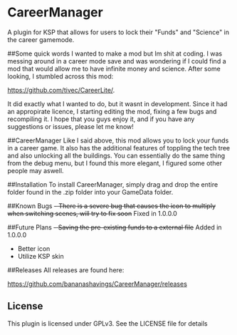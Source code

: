 # CareerManager
A plugin for KSP that allows for users to lock their "Funds" and "Science" in the career gamemode.

##Some quick words
I wanted to make a mod but Im shit at coding. I was messing around in a career mode save and was wondering if I could find a mod that would allow me to have infinite money and science. After some looking, I stumbled across this mod:

https://github.com/tivec/CareerLite/.

It did exactly what I wanted to do, but it wasnt in development. Since it had an appropirate licence, I starting editing the mod, fixing a few bugs and recompiling it. I hope that you guys enjoy it, and if you have any suggestions or issues, please let me know!

##CareerManager
Like I said above, this mod allows you to lock your funds in a career game. It also has the additional features of toppling the tech tree and also unlocking all the buildings.
You can essentially do the same thing from the debug menu, but I found this more elegant, I figured some other people may aswell.

##Installation
To install CareerManager, simply drag and drop the entire folder found in the .zip folder into your GameData folder.

##Known Bugs
~~- There is a severe bug that causes the icon to multiply when switching scenes, will try to fix soon~~ Fixed in 1.0.0.0

##Future Plans
~~- Saving the pre-existing funds to a external file~~ Added in 1.0.0.0
- Better icon
- Utilize KSP skin

##Releases
All releases are found here:

https://github.com/bananashavings/CareerManager/releases

## License
This plugin is licensed under GPLv3. See the LICENSE file for details
